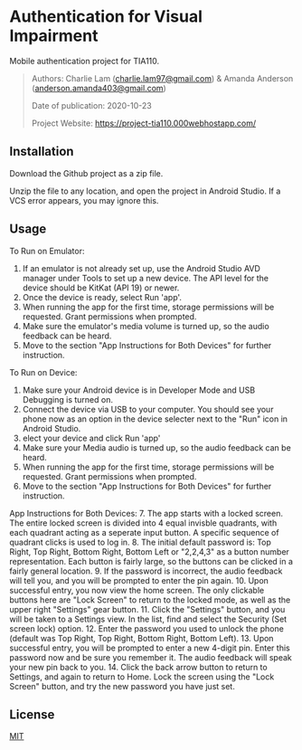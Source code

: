 # Authentication for Visual Impairment
Mobile authentication project for TIA110.

> Authors: Charlie Lam (charlie.lam97@gmail.com) & Amanda Anderson (anderson.amanda403@gmail.com)
>
> Date of publication: 2020-10-23
>
> Project Website: https://project-tia110.000webhostapp.com/

## Installation

Download the Github project as a zip file.

Unzip the file to any location, and open the project in Android Studio.
If a VCS error appears, you may ignore this.

## Usage

To Run on Emulator:
1. If an emulator is not already set up, use the Android Studio AVD manager under Tools to set up a new device. The API level for the device should be KitKat (API 19) or newer.
2. Once the device is ready, select Run 'app'.
3. When running the app for the first time, storage permissions will be requested. Grant permissions when prompted.
4. Make sure the emulator's media volume is turned up, so the audio feedback can be heard.
5. Move to the section "App Instructions for Both Devices" for further instruction.

To Run on Device:
1. Make sure your Android device is in Developer Mode and USB Debugging is turned on.
2. Connect the device via USB to your computer. You should see your phone now as an option in the device selecter next to the "Run" icon in Android Studio.
3. elect your device and click Run 'app'
4. Make sure your Media audio is turned up, so the audio feedback can be heard.
5. When running the app for the first time, storage permissions will be requested. Grant permissions when prompted.
6. Move to the section "App Instructions for Both Devices" for further instruction.

App Instructions for Both Devices:
7. The app starts with a locked screen. The entire locked screen is divided into 4 equal invisble quadrants, with each quadrant acting as a seperate input button. A specific sequence of quadrant clicks is used to log in.
8. The initial default password is: Top Right, Top Right, Bottom Right, Bottom Left or "2,2,4,3" as a button number representation. Each button is fairly large, so the buttons can be clicked in a fairly general location.
9. If the password is incorrect, the audio feedback will tell you, and you will be prompted to enter the pin again.
10. Upon successful entry, you now view the home screen. The only clickable buttons here are "Lock Screen" to return to the locked mode, as well as the upper right "Settings" gear button.
11. Click the "Settings" button, and you will be taken to a Settings view. In the list, find and select the Security (Set screen lock) option.
12. Enter the password you used to unlock the phone (default was Top Right, Top Right, Bottom Right, Bottom Left).
13. Upon successful entry, you will be prompted to enter a new 4-digit pin. Enter this password now and be sure you remember it. The audio feedback will speak your new pin back to you.
14. Click the back arrow button to return to Settings, and again to return to Home. Lock the screen using the "Lock Screen" button, and try the new password you have just set.

## License
[MIT](https://choosealicense.com/licenses/mit/)
